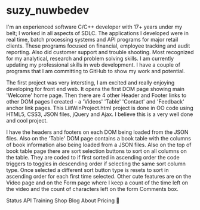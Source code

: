 # suzy_nuwbedev


I'm an experienced software C/C++ developer with 17+ years under my belt; I worked in all aspects of SDLC. The applications I developed were in real time, batch processing systems and API programs for major retail clients. These programs focused on financial, employee tracking and audit reporting. Also did customer support and trouble shooting. Most recognized for my analytical, research and problem solving skills. I am currently updating my professional skills in web development. I have a couple of programs that I am committing to GitHub to show my work and potential.

The first project was very intersting, I am excited and really enjoying developing for front end web. It opens the first DOM page showing main 'Welcome' home page. Then there are 4 other Header and Footer links to other DOM pages I created - a 'Videos' 'Table' 'Contact' and 'Feedback' anchor link pages. This LiitWinProject.html project is done in OO code using HTML5, CSS3, JSON files, jQuery and Ajax. I believe this is a very well done and cool project.

I have the headers and footers on each DOM being loaded from the JSON files. Also on the 'Table' DOM page contains a book table with the columns of book information also being loaded from a JSON files. Also on the top of book table page there are sort selection buttons to sort on all columns on the table. They are coded to if first sorted in ascending order the code triggers to toggles in descending order if selecting the same sort column type. Once selected a different sort button type is resets to sort in ascending order for each first time selected. Other cute features are on the Video page and on the Form page where I keep a count of the time left on the video and the count of characters left on the form Comments box.
 



 

Status
 API
 Training
 Shop
 Blog
 About
 Pricing
 
